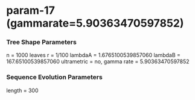 # param-17 (gammarate=5.90363470597852) #

### Tree Shape Parameters ###
n           = 1000 leaves
r           = 1/100
lambdaA     = 1.6765100539857060
lambdaB     = 167.65100539857060
ultrametric = no, gamma rate = 5.90363470597852

### Sequence Evolution Parameters ###
length      = 300
